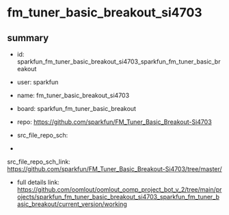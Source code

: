 # fm_tuner_basic_breakout_si4703
 
## summary 
* id: sparkfun_fm_tuner_basic_breakout_si4703_sparkfun_fm_tuner_basic_breakout
* user: sparkfun
* name: fm_tuner_basic_breakout_si4703
* board: sparkfun_fm_tuner_basic_breakout
* repo: https://github.com/sparkfun/FM_Tuner_Basic_Breakout-Si4703



* src_file_repo_sch: 
*
 src_file_repo_sch_link: https://github.com/sparkfun/FM_Tuner_Basic_Breakout-Si4703/tree/master/
* full details link: https://github.com/oomlout/oomlout_oomp_project_bot_v_2/tree/main/projects/sparkfun_fm_tuner_basic_breakout_si4703_sparkfun_fm_tuner_basic_breakout/current_version/working  






